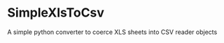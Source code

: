 SimpleXlsToCsv
==============

A simple python converter to coerce XLS sheets into CSV reader objects
